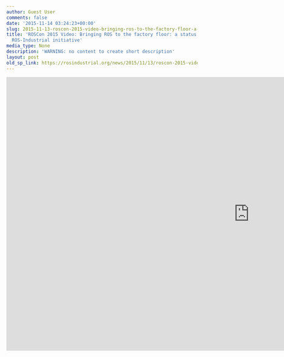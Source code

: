 ```yaml
---
author: Guest User
comments: false
date: '2015-11-14 03:24:23+00:00'
slug: 2015-11-13-roscon-2015-video-bringing-ros-to-the-factory-floor-a-status-report-on-the-ros-industrial-initiative
title: 'ROSCon 2015 Video: Bringing ROS to the factory floor: a status report on the
  ROS-Industrial initiative'
media_type: None
description: 'WARNING: no content to create short description'
layout: post
old_sp_link: https://rosindustrial.org/news/2015/11/13/roscon-2015-video-bringing-ros-to-the-factory-floor-a-status-report-on-the-ros-industrial-initiative
---
```


<!-- raw HTML export, no markdown after conversion -->

<iframe allowfullscreen="" frameborder="0" height="720" mozallowfullscreen="" src="https://player.vimeo.com/video/142629935?wmode=opaque&amp;api=1" title="ROSCon 2015 Hamburg: Day 2 - Mirko Bordignon, Shaun Edwards: Bringing ROS to the factory floor" webkitallowfullscreen="" width="1280">
</iframe>
